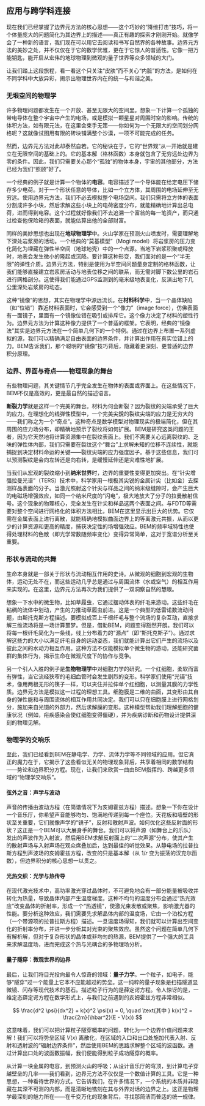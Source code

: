 ## 应用与跨学科连接

现在我们已经掌握了边界元方法的核心思想——这个巧妙的“降维打击”技巧，将一个体量庞大的问题简化为其边界上的描述——真正有趣的探索才刚刚开始。就像学会了一种新的语言，我们现在可以用它去阅读和书写自然界的各种故事。边界元方法的美妙之处，并不仅仅在于它的数学优雅，更在于它惊人的普适性。它像一把万能钥匙，能开启从宏伟的地球物理到微观的量子世界等众多领域的大门。

让我们踏上这段旅程，看一看这个只关注“皮肤”而不关心“内脏”的方法，是如何在不同学科中大放异彩，揭示出物理世界内在的统一与和谐之美。

### 无垠空间的物理学

许多物理问题都发生在一个开放、甚至无限大的空间里。想象一下计算一个孤独的带电导体在整个宇宙中产生的电场，或是模拟一颗星星对周围时空的影响。传统的体积方法，如有限元法，在这里会束手无策——你如何为一个无限大的空间划分网格呢？这就像试图用有限的砖块铺满整个沙漠，一项不可能完成的任务。

然而，边界元方法对此却泰然自若。它的秘诀在于，它的“世界观”从一开始就是建立在无限空间的基础上的。它的基本解（格林函数）本身就包含了无穷远处边界为零的条件。因此，我们只需要关心那个“孤独”的物体本身，宇宙的其他部分，方法已经为我们“照顾”好了。

一个经典的例子就是计算一个物体的**电容**。电容描述了一个导体能在给定电压下储存多少电荷。对于一个形状任意的导体，比如一个立方体，其周围的电场延伸至无穷远。使用边界元方法，我们不必去模拟整个电场空间。我们只需将立方体的表面分割成许多小块，然后求解这些小块上的电荷密度分布，就能精确地计算出总电荷，进而得到电容。这个过程就好像我们不去追溯一个富翁的每一笔资产，而只通过检查他保险箱的表面，就能估算出他的全部财富。

同样的美妙思想也出现在**地球物理学**中。火山学家在预测火山喷发时，需要理解地下深处岩浆房的活动。一个经典的“莫基模型”（Mogi model）将岩浆房的压力变化简化为埋藏在弹性半空间（地球地壳）中的一个点源。当地下岩浆积聚或释放时，地表会发生微小的隆起或沉降。要计算这种形变，我们面对的是一个“半无限”的弹性介质。边界元方法，特别是使用为半空间问题量身定制的格林函数，让我们能够直接建立岩浆房活动与地表位移之间的联系，而无需对脚下数公里的岩石进行网格剖分。这使得我们能通过GPS监测到的毫米级地表变化，反演出地下几公里深处岩浆房的动态。

这种“镜像”的思想，其实在物理学中源远流长。在**材料科学**中，当一个晶体缺陷（如“位错”）靠近材料表面时，它会感受到一个“像力”（image force），仿佛表面有一面镜子，里面有一个镜像位错在吸引或排斥它。这个像力决定了材料的塑性行为。边界元方法为计算这种像力提供了一个普适的框架。它表明，经典的“镜像法”其实是边界元方法在一个简单几何下的一个特例。通过在边界上布置一系列虚拟的源，我们可以精确满足自由表面的边界条件，并计算出作用在真实位错上的力。BEM告诉我们，那个聪明的“镜像”技巧背后，隐藏着更深刻、更普适的边界积分原理。

### 边界、界面与奇点——物理现象的舞台

有些物理问题，其关键情节几乎完全发生在物体的表面或界面上。在这些情况下，BEM不仅是高效的，更是最自然的描述语言。

**断裂力学**就是这样一个完美的舞台。材料为何会断裂？因为裂纹的尖端承受了巨大的应力。在理想化的线弹性模型中，一个完美尖銳的裂纹尖端的应力是无穷大的——我们称之为一个“奇点”。这种奇点是数学模型对物理现实的极端简化，但在其周围的应力场分布，却精确地预示了裂纹将如何扩展。BEM是研究这类问题的王者，因为它天然地将计算资源集中在裂纹表面上。我们不需要关心远离裂纹的、乏味的弹性体内部，我们只需要在裂纹这个“舞台”上求解未知的位移不连续性，就能捕捉到决定材料命运的关键——裂纹尖端的应力强度因子。基于这些信息，我们可以预测裂纹是会向左转还是向右转，是缓慢延伸还是灾难性地扩展。

当我们从宏观的裂纹缩小到**纳米世界**时，边界的重要性变得更加突出。在“针尖增强拉曼光谱”（TERS）技术中，科学家用一根极其尖锐的金属针尖（比如金）去探测样品表面的分子。当激光照射这个针尖与样品之间的纳米级缝隙时，会产生巨大的电磁场增强效应，如同一个纳米尺度的“闪电”，极大地放大了分子的拉曼散射信号。这个现象的物理核心，完全发生在针尖和样品这两个表面之间。与FDTD等需要对整个空间进行网格化的体积方法相比，BEM在这里显示出巨大的优势。它仅需在金属表面上进行离散，就能精确地模拟曲面边界上的等离激元共振，从而以更少的计算资源和更高的精度，捕获决定性的场增强效应。BEM的频率域特性也使得处理材料的色散（即光学常数随频率变化）变得异常简单，这对于宽谱分析至关重要。

### 形状与流动的共舞

生命本身就是一部关于形状与流动相互作用的史诗。从微观的细胞到宏观的生物体，运动无处不在，而这些运动几乎总是通过与周围流体（水或空气）的相互作用来实现的。在这里，边界元方法再次为我们提供了一双洞察自然的慧眼。

想象一下水中的微生物，比如草履虫，它通过摆动体表的纤毛来游动。这些纤毛在粘稠的流体中划动，产生的力推动草履虫前进。这是一个典型的低雷诺数流动问题，由斯托克斯方程描述。要模拟成百上千根纤毛与整个流场的复杂互动，直接求解三维流场将是一场计算噩梦。但是，借助BEM，问题变得豁然开朗。我们可以将每一根纤毛简化为一条线，线上分布着力的“源点”（即“斯托克斯子”）。通过求解这些力的大小以满足纤毛自身的运动姿态，我们就能计算出它们产生的流场以及彼此之间的水动力相互作用。这种方法不仅能模拟单个微生物的游动，还能研究菌群的集体行为，揭示生命在微观尺度下的协作与竞争。

另一个引人入胜的例子是**生物物理学**中对细胞力学的研究。一个红细胞，柔软而富有弹性，当它流经狭窄的毛细血管时会发生剧烈的变形。科学家们使用“光镊”技术，像用两根无形的筷子一样，可以夹住并拉伸单个红细胞，以测量其膜的力学性质。边界元方法是模拟这一过程的理想工具。细胞膜是二维的曲面，其变形由其自身的弹性能和与周围流体的相互作用共同决定。我们可以只在细胞膜上进行网格划分，施加来自光镊的外部力，然后求解膜的变形。这种模型帮助我们理解细胞的健康状况（例如，疟疾感染会使红细胞变得僵硬），并为疾病诊断和药物设计提供深刻的物理见解。

### 物理学的交响乐

至此，我们已经看到BEM在静电学、力学、流体力学等不同领域的应用。但它真正的魔力在于，它揭示了这些看似无关的物理现象背后，共享着相同的数学结构——势论和边界积分方程。现在，让我们来欣赏一曲由BEM指挥的、跨越更多领域的“物理学交响乐”。

#### 弦外之音：声学与波动

声音的传播由波动方程（在简谐情况下为亥姆霍兹方程）描述。想象一下你在设计一个音乐厅，你希望声音能够均匀、饱满地传递到每一个座位。天花板和墙壁的形状至关重要，它们就像声学的“镜子”，反射和散射声波。如何优化这些反射面的形状？这正是一个BEM可以大展身手的舞台。我们可以将声源（如舞台上的乐队）发出的声波作为入射波，然后用BEM求解反射面上的“二次声源”分布，使其产生的散射声场与入射声场在观众席叠加后，达到最佳的听觉效果。从静电场的拉普拉斯方程到声波场的亥姆霍兹方程，改变的只是基本解（从 $1/r$ 变为振荡的汉克尔函数），但边界积分的核心思想一以贯之。

#### 光热交织：光学与热传导

在现代激光技术中，高功率激光穿过晶体时，不可避免地会有一部分能量被吸收并转化为热量，导致晶体内部产生温度梯度。这种不均匀的温度分布会通过“热光效应”改变晶体的折射率，形成一个“热透镜”，使激光束发散或聚焦，影响激光器的性能。要分析这种效应，我们需要先求解晶体内部的温度场，它由一个泊松方程（一个带源项的拉普拉斯方程）描述。一旦温度场得知，我们就可以计算出空间变化的折射率分布，并进一步分析其对光束的聚焦效应。虽然这个问题在简单几何下有解析解，但对于复杂形状的晶体或非均匀的热源，BEM提供了一个强大的工具来求解温度场，进而完成这个热与光耦合的多物理场分析。

#### 量子隧穿：微观世界的边界

最后，让我们将目光投向最令人惊奇的领域：**量子力学**。一个粒子，如电子，能够“隧穿”过一个能量上它本不应能越过的势垒。这一纯粹的量子现象是扫描隧道显微镜、闪存等现代技术的基石。描述粒子行为的是薛定谔方程。令人惊讶的是，一维定态薛定谔方程在数学形式上，与我们之前遇到的亥姆霍兹方程非常相似。

$$
\frac{d^2 \psi}{dx^2} + k(x)^2 \psi(x) = 0, \quad \text{其中 } k(x)^2 = \frac{2m}{\hbar^2}(E - V(x))
$$

这意味着，我们可以把计算粒子隧穿概率的问题，转化为一个边界价值问题来求解！我们可以将势垒区域 $V(x)$ 离散化，在区域的入口和出口处施加代表入射、反射和透射波的“辐射边界条件”，然后使用BEM的思路求解整个区域的波函数。通过计算出口处的波函数振幅，我们便能得到粒子成功隧穿的概率。

从计算一块金属的电容，到预测火山的呼吸；从设计音乐厅的穹顶，到计算电子穿越壁垒的几率——我们看到，边界元方法不仅仅是一个数值计算的工具。它是一种思想，一种看待世界的方式。它告诉我们，在许多情况下，一个系统的本质并非隐藏在其深不可测的内部，而是清晰地镌刻在其与外界对话的边界之上。这正是物理学最深刻的魅力所在——在千变万化的现象背后，寻找那简洁而普适的统一规律。